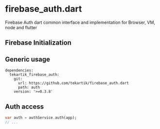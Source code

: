 # firebase_auth.dart

Firebase Auth dart common interface and implementation for Browser, VM, node and flutter

## Firebase Initialization

## Generic usage

```
dependencies:
  tekartik_firebase_auth:
    git:
      url: https://github.com/tekartik/firebase_auth.dart
      path: auth
    version: '>=0.3.8'
```


## Auth access

```dart
var auth = authService.auth(app);
// ...

```  

